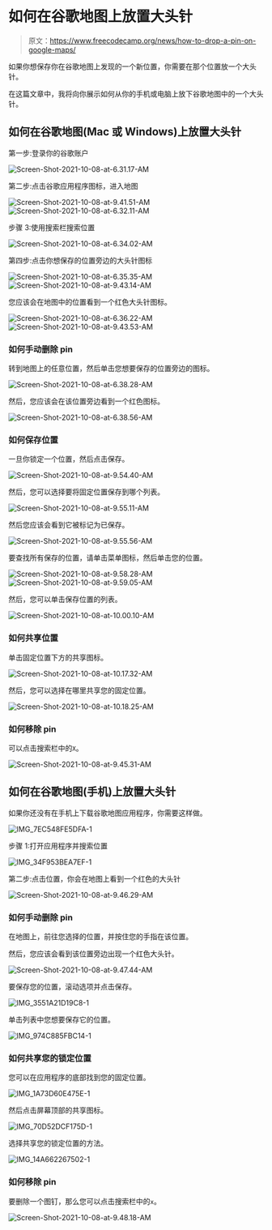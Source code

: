 # 如何在谷歌地图上放置大头针

> 原文：<https://www.freecodecamp.org/news/how-to-drop-a-pin-on-google-maps/>

如果你想保存你在谷歌地图上发现的一个新位置，你需要在那个位置放一个大头针。

在这篇文章中，我将向你展示如何从你的手机或电脑上放下谷歌地图中的一个大头针。

## 如何在谷歌地图(Mac 或 Windows)上放置大头针

第一步:登录你的谷歌账户

![Screen-Shot-2021-10-08-at-6.31.17-AM](img/2de2fa506576f9cdb0b2eafddb26e1ee.png)

第二步:点击谷歌应用程序图标，进入地图

![Screen-Shot-2021-10-08-at-9.41.51-AM](img/18a669b214dfe8eb6a18230e0c1070e4.png)![Screen-Shot-2021-10-08-at-6.32.11-AM](img/735faabc03654fb831ed5a061cbd790e.png)

步骤 3:使用搜索栏搜索位置

![Screen-Shot-2021-10-08-at-6.34.02-AM](img/eb8ec5dbee3252a4191717ebe2b56f48.png)

第四步:点击你想保存的位置旁边的大头针图标

![Screen-Shot-2021-10-08-at-6.35.35-AM](img/e2bc424f8013cb397305bfce2cd10f4f.png)![Screen-Shot-2021-10-08-at-9.43.14-AM](img/efba701a8568bc6b3b7906911d0fca7c.png)

您应该会在地图中的位置看到一个红色大头针图标。

![Screen-Shot-2021-10-08-at-6.36.22-AM](img/20cecb7fa5c7f4beb01a14eb5d6f3d25.png)![Screen-Shot-2021-10-08-at-9.43.53-AM](img/65619017f00d35084d43f9ae87dc12d7.png)

### 如何手动删除 pin

转到地图上的任意位置，然后单击您想要保存的位置旁边的图标。

![Screen-Shot-2021-10-08-at-6.38.28-AM](img/3dfbe97393e813b99373a3ee9d0b37e1.png)

然后，您应该会在该位置旁边看到一个红色图标。

![Screen-Shot-2021-10-08-at-6.38.56-AM](img/8e0dd9fce16456a34a52299901cbaf33.png)

### 如何保存位置

一旦你锁定一个位置，然后点击保存。

![Screen-Shot-2021-10-08-at-9.54.40-AM](img/8ba4fef4889ebe15f3b598f47a7a45f1.png)

然后，您可以选择要将固定位置保存到哪个列表。

![Screen-Shot-2021-10-08-at-9.55.11-AM](img/870c9df0d7b012ff3bf95bca6e50ef14.png)

然后您应该会看到它被标记为已保存。

![Screen-Shot-2021-10-08-at-9.55.56-AM](img/6329ec525d01e4ac1fb671da02afa72d.png)

要查找所有保存的位置，请单击菜单图标，然后单击您的位置。

![Screen-Shot-2021-10-08-at-9.58.28-AM](img/9d1f5391e955063a15a3d33c254047f2.png)![Screen-Shot-2021-10-08-at-9.59.05-AM](img/a3702cbbd89f2387f84b533889df0e1e.png)

然后，您可以单击保存位置的列表。

![Screen-Shot-2021-10-08-at-10.00.10-AM](img/2aee94ccdabaf910df47d29a80f35b74.png)

### 如何共享位置

单击固定位置下方的共享图标。

![Screen-Shot-2021-10-08-at-10.17.32-AM](img/c79945591830f84c64a532f183721c2f.png)

然后，您可以选择在哪里共享您的固定位置。

![Screen-Shot-2021-10-08-at-10.18.25-AM](img/89cb9e5c844505f6e9b021ae8eaae616.png)

### 如何移除 pin

可以点击搜索栏中的`X`。

![Screen-Shot-2021-10-08-at-9.45.31-AM](img/879e403e9f4ac82a4668d0b60a26fb99.png)

## 如何在谷歌地图(手机)上放置大头针

如果你还没有在手机上下载谷歌地图应用程序，你需要这样做。

![IMG_7EC548FE5DFA-1](img/522ffbeb0ca97b0bf5ae4f2ca55af11a.png)

步骤 1:打开应用程序并搜索位置

![IMG_34F953BEA7EF-1](img/0007dd1d6a89fffbcf8a21426b2d6e20.png)

第二步:点击位置，你会在地图上看到一个红色的大头针

![Screen-Shot-2021-10-08-at-9.46.29-AM](img/1d72598fbc5d5771484a2c3d317c883a.png)

### 如何手动删除 pin

在地图上，前往您选择的位置，并按住您的手指在该位置。

然后，您应该会看到该位置旁边出现一个红色大头针。

![Screen-Shot-2021-10-08-at-9.47.44-AM](img/0202770398feeee9b0f5085cf576b26d.png)

要保存您的位置，滚动选项并点击保存。

![IMG_3551A21D19C8-1](img/a7bd9ef367a9e5ca010a5027ff0698fa.png)

单击列表中您想要保存它的位置。

![IMG_974C885FBC14-1](img/c2edb6b6f32f801f94556da3c2c8d597.png)

### 如何共享您的锁定位置

您可以在应用程序的底部找到您的固定位置。

![IMG_1A73D60E475E-1](img/b5d1f480f23287bb93fc99628b96d770.png)

然后点击屏幕顶部的共享图标。

![IMG_70D52DCF175D-1](img/93b792e2eb4b0ac33c8ba9ae7d0c2f86.png)

选择共享您的锁定位置的方法。

![IMG_14A662267502-1](img/baf7bf8074c564daf53057172ec101b2.png)

### 如何移除 pin

要删除一个图钉，那么您可以点击搜索栏中的`x`。

![Screen-Shot-2021-10-08-at-9.48.18-AM](img/33394aef4a8b61cfea51dd659668a653.png)
